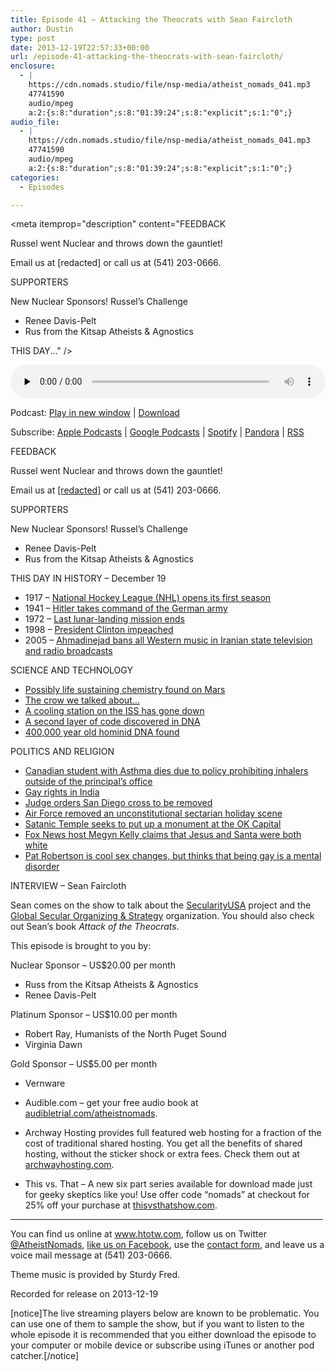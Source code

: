 ```yaml
---
title: Episode 41 – Attacking the Theocrats with Sean Faircloth
author: Dustin
type: post
date: 2013-12-19T22:57:33+00:00
url: /episode-41-attacking-the-theocrats-with-sean-faircloth/
enclosure:
  - |
    https://cdn.nomads.studio/file/nsp-media/atheist_nomads_041.mp3
    47741590
    audio/mpeg
    a:2:{s:8:"duration";s:8:"01:39:24";s:8:"explicit";s:1:"0";}
audio_file:
  - |
    https://cdn.nomads.studio/file/nsp-media/atheist_nomads_041.mp3
    47741590
    audio/mpeg
    a:2:{s:8:"duration";s:8:"01:39:24";s:8:"explicit";s:1:"0";}
categories:
  - Episodes

---
```

<div itemscope itemtype="http://schema.org/AudioObject">
  <meta itemprop="name" content="Episode 41 – Attacking the Theocrats with Sean Faircloth" />
  
  <meta itemprop="uploadDate" content="2013-12-19T15:57:33-07:00" />
  
  <meta itemprop="encodingFormat" content="audio/mpeg" />
  
  <meta itemprop="duration" content="PT1H39M24S" />
  
  <meta itemprop="description" content="FEEDBACK

Russel went Nuclear and throws down the gauntlet!

Email us at [redacted] or call us at (541) 203-0666.

SUPPORTERS

New Nuclear Sponsors! Russel’s Challenge
* Renee Davis-Pelt
* Rus from the Kitsap Atheists &amp; Agnostics

THIS DAY..." />
  
  <meta itemprop="contentUrl" content="https://dts.podtrac.com/redirect.mp3/cdn.nomads.studio/file/nsp-media/atheist_nomads_041.mp3" />
  
  <meta itemprop="contentSize" content="45.5" />
  </p> 
  
  <div class="powerpress_player" id="powerpress_player_8296">
    <audio class="wp-audio-shortcode" id="audio-5197-40" preload="none" style="width: 100%;" controls="controls"><source type="audio/mpeg" src="https://dts.podtrac.com/redirect.mp3/cdn.nomads.studio/file/nsp-media/atheist_nomads_041.mp3?_=40" /><a href="https://dts.podtrac.com/redirect.mp3/cdn.nomads.studio/file/nsp-media/atheist_nomads_041.mp3">https://dts.podtrac.com/redirect.mp3/cdn.nomads.studio/file/nsp-media/atheist_nomads_041.mp3</a></audio>
  </div>
</div>

<p class="powerpress_links powerpress_links_mp3">
  Podcast: <a href="https://dts.podtrac.com/redirect.mp3/cdn.nomads.studio/file/nsp-media/atheist_nomads_041.mp3" class="powerpress_link_pinw" target="_blank" title="Play in new window" onclick="return powerpress_pinw('https://htotw.com/?powerpress_pinw=5197-podcast');" rel="nofollow">Play in new window</a> | <a href="https://dts.podtrac.com/redirect.mp3/cdn.nomads.studio/file/nsp-media/atheist_nomads_041.mp3" class="powerpress_link_d" title="Download" rel="nofollow" download="atheist_nomads_041.mp3">Download</a>
</p>

<p class="powerpress_links powerpress_subscribe_links">
  Subscribe: <a href="https://podcasts.apple.com/us/podcast/humanists-take-on-the-world/id530050098?mt=2&ls=1" class="powerpress_link_subscribe powerpress_link_subscribe_itunes" target="_blank" title="Subscribe on Apple Podcasts" rel="nofollow">Apple Podcasts</a> | <a href="https://www.google.com/podcasts?feed=aHR0cDovL2F0aGVpc3Rub21hZHMubGlic3luLmNvbS9yc3M%3D" class="powerpress_link_subscribe powerpress_link_subscribe_googleplay" target="_blank" title="Subscribe on Google Podcasts" rel="nofollow">Google Podcasts</a> | <a href="https://open.spotify.com/show/3LzK2xZGike6Tc1GEMtMbr?si=LieN9SNuTpq96smuaUsH8A" class="powerpress_link_subscribe powerpress_link_subscribe_spotify" target="_blank" title="Subscribe on Spotify" rel="nofollow">Spotify</a> | <a href="https://www.pandora.com/podcast/atheist-nomads/PC:10122?corr=62071012&part=ug" class="powerpress_link_subscribe powerpress_link_subscribe_pandora" target="_blank" title="Subscribe on Pandora" rel="nofollow">Pandora</a> | <a href="https://htotw.com/feed/podcast/" class="powerpress_link_subscribe powerpress_link_subscribe_rss" target="_blank" title="Subscribe via RSS" rel="nofollow">RSS</a>
</p>

FEEDBACK

Russel went Nuclear and throws down the gauntlet!

Email us at <a href="mailto:[redacted]" target="_blank" rel="noopener">[redacted]</a> or call us at (541) 203-0666.

SUPPORTERS

New Nuclear Sponsors! Russel’s Challenge  
* Renee Davis-Pelt  
* Rus from the Kitsap Atheists & Agnostics

THIS DAY IN HISTORY &#8211; December 19

* 1917 &#8211; <a href="http://www.history.com/this-day-in-history/national-hockey-league-nhl-opens-its-first-season" target="_blank" rel="noopener">National Hockey League (NHL) opens its first season</a>  
* 1941 &#8211; <a href="http://www.history.com/this-day-in-history/hitler-takes-command-of-the-german-army" target="_blank" rel="noopener">Hitler takes command of the German army</a>  
* 1972 &#8211; <a href="http://www.history.com/this-day-in-history/last-lunar-landing-mission-ends" target="_blank" rel="noopener">Last lunar-landing mission ends</a>  
* 1998 &#8211; <a href="http://www.history.com/this-day-in-history/president-clinton-impeached" target="_blank" rel="noopener">President Clinton impeached</a>  
* 2005 &#8211; <a href="http://www.history.com/this-day-in-history/ahmadinejad-bans-all-western-music-in-iranian-state-television-and-radio-broadcasts" target="_blank" rel="noopener">Ahmadinejad bans all Western music in Iranian state television and radio broadcasts</a>

SCIENCE AND TECHNOLOGY

* <a href="http://www.latimes.com/science/la-sci-mars-life-20131210,0,2384378.story#axzz2n3Oby9uE" target="_blank" rel="noopener">Possibly life sustaining chemistry found on Mars</a>  
* <a href="http://www.deathandtaxesmag.com/211135/brilliant-crow-makes-a-sled-out-of-mayonnaise-lid-has-more-fun-than-youve-had-all-winter/" target="_blank" rel="noopener">The crow we talked about&#8230;</a>  
* <a href="http://www.cnn.com/2013/12/11/us/international-space-station-cooling-problem/" target="_blank" rel="noopener">A cooling station on the ISS has gone down</a>  
* <a href="http://www.washington.edu/news/2013/12/12/scientists-discover-double-meaning-in-genetic-code/" target="_blank" rel="noopener">A second layer of code discovered in DNA</a>  
* <a href="http://www.bbc.co.uk/news/science-environment-25193442" target="_blank" rel="noopener">400,000 year old hominid DNA found</a>

POLITICS AND RELIGION

* <a href="http://www.cbc.ca/news/canada/ottawa/ontario-mom-urges-schools-to-let-asthmatic-kids-carry-puffers-1.2455861" target="_blank" rel="noopener">Canadian student with Asthma dies due to policy prohibiting inhalers outside of the principal’s office</a>  
* <a href="http://www.businessweek.com/news/2013-12-12/gandhi-slams-india-court-on-gay-rights-in-shift-for-ruling-party" target="_blank" rel="noopener">Gay rights in India</a>  
* <a href="http://www.cnn.com/2013/12/13/justice/california-cross-battle/index.html?hpt=us_c1" target="_blank" rel="noopener">Judge orders San Diego cross to be removed</a>  
* <a href="http://www.patheos.com/blogs/rockbeyondbelief/2013/12/06/mrff-congratules-air-force-on-removing-unconstitutional-sectarian-holiday-scene/" target="_blank" rel="noopener">Air Force removed an unconstitutional sectarian holiday scene</a>  
* <a href="http://www.indiegogo.com/projects/put-a-satanic-monument-at-ok-capitol" target="_blank" rel="noopener">Satanic Temple seeks to put up a monument at the OK Capital</a>  
* <a href="http://www.rawstory.com/rs/2013/12/12/fox-news-host-megyn-kelly-tells-kids-jesus-and-santa-are-both-white-guys/" target="_blank" rel="noopener">Fox News host Megyn Kelly claims that Jesus and Santa were both white</a>  
* <a href="http://www.rawstory.com/rs/2013/12/04/pat-robertson-god-approves-of-sex-changes-but-homosexuality-should-be-a-mental-illness/" target="_blank" rel="noopener">Pat Robertson is cool sex changes, but thinks that being gay is a mental disorder</a>

INTERVIEW &#8211; Sean Faircloth

Sean comes on the show to talk about the <a href="http://www.secularusa.com/" target="_blank" rel="noopener">SecularityUSA</a> project and the <a href="http://globalsecular.org/" target="_blank" rel="noopener">Global Secular Organizing & Strategy</a> organization. You should also check out Sean&#8217;s book _Attack of the Theocrats_.

This episode is brought to you by:

Nuclear Sponsor &#8211; US$20.00 per month  
* Russ from the Kitsap Atheists & Agnostics  
* Renee Davis-Pelt

Platinum Sponsor – US$10.00 per month  
* Robert Ray, Humanists of the North Puget Sound  
* Virginia Dawn

Gold Sponsor – US$5.00 per month  
* Vernware

* Audible.com &#8211; get your free audio book at <a href="audibletrial.com/atheistnomads" target="_blank" rel="noopener">audibletrial.com/atheistnomads</a>.  
* Archway Hosting provides full featured web hosting for a fraction of the cost of traditional shared hosting. You get all the benefits of shared hosting, without the sticker shock or extra fees. Check them out at <a href="http://archwayhosting.com/" target="_blank" rel="noopener">archwayhosting.com</a>.  
* This vs. That &#8211; A new six part series available for download made just for geeky skeptics like you! Use offer code &#8220;nomads&#8221; at checkout for 25% off your purchase at <a href="http://www.thisvsthatshow.com/" target="_blank" rel="noopener">thisvsthatshow.com</a>.

<hr width="500" />

You can find us online at <a href="https://www.htotw.com/" target="_blank" rel="noopener">www.htotw.com</a>, follow us on Twitter <a href="https://twitter.com/AtheistNomads" target="_blank" rel="noopener">@AtheistNomads</a>, <a href="https://htotw.com/facebook" target="_blank" rel="noopener">like us on Facebook</a>, use the [contact form](https://htotw.com/contact), and leave us a voice mail message at (541) 203-0666.

Theme music is provided by Sturdy Fred.

Recorded for release on 2013-12-19

[notice]The live streaming players below are known to be problematic. You can use one of them to sample the show, but if you want to listen to the whole episode it is recommended that you either download the episode to your computer or mobile device or subscribe using iTunes or another pod catcher.[/notice]